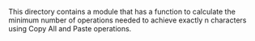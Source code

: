 This directory contains a module that has a function to calculate the minimum number of operations needed to achieve exactly n characters using Copy All and Paste operations.